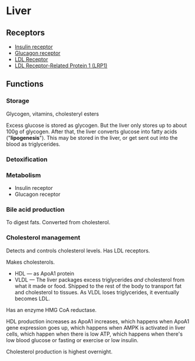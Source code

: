 # Liver

## Receptors

- [Insulin receptor]()
- [Glucagon receptor]()
- [LDL Receptor]()
- [LDL Receptor-Related Protein 1 (LRP1)]()

## Functions

### Storage

Glycogen, vitamins, cholesteryl esters

Excess glucose is stored as glycogen. But the liver only stores up to about 100g of glycogen. After that, the liver converts glucose into fatty acids ("**lipogenesis**"). This may be stored in the liver, or get sent out into the blood as triglycerides.

### Detoxification

### Metabolism

* Insulin receptor
* Glucagon receptor

### Bile acid production

To digest fats. Converted from cholesterol. 

### Cholesterol management

Detects and controls cholesterol levels. Has LDL receptors.

Makes cholesterols.

* HDL — as ApoA1 protein
* VLDL — The liver packages excess triglycerides _and_ cholesterol from what it made or food. Shipped to the rest of the body to transport fat and cholesterol to tissues. As VLDL loses triglycerides, it eventually becomes LDL.

Has an enzyme HMG CoA reductase.

HDL production increases as ApoA1 increases,
which happens when ApoA1 gene expression goes up,
which happens when AMPK is activated in liver cells,
which happen when there is low ATP,
which happens when there's low blood glucose or fasting or exercise or low insulin. 

Cholesterol production is highest overnight.
